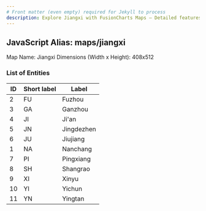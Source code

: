 ```yaml
---
# Front matter (even empty) required for Jekyll to process
description: Explore Jiangxi with FusionCharts Maps – Detailed features for seamless integration. Try now & enhance your data visualization today! 
---
```


## JavaScript Alias: maps/jiangxi

Map Name: Jiangxi
Dimensions (Width x Height): 408x512





### List of Entities

ID | Short label | Label
---|---|---|
2|FU|Fuzhou
3|GA|Ganzhou
4|JI|Ji'an
5|JN|Jingdezhen
6|JU|Jiujiang
1|NA|Nanchang
7|PI|Pingxiang
8|SH|Shangrao
9|XI|Xinyu
10|YI|Yichun
11|YN|Yingtan

